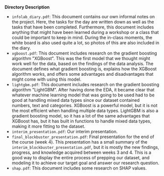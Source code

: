 **Directory Description**
- `infolab_diary.pdf`: This document contains our own informal notes on the project. Here, the tasks for the day are written down as well as the tasks that have been completed. Furthermore, this document includes anything that might have been learned during a workshop or a class that could be important to keep in mind. During the in-class moments, the white board is also used quite a lot, so photos of this are also included in the diary.
- `xgboost.pdf`: This document includes research on the gradient boosting algorithm "XGBoost". This was the first model that we thought might work well for the data, based on the findings of the data analysis. The document defines what gradient boosting is, explains how the XGBoost algorithm works, and offers some advantages and disadvantages that might come with using this model.
- `lightgbm.pdf`: This document includes research on the gradient boosting algorithm "LightGBM". After having done the EDA, it became clear that whatever machine learning model that was going to be used had to be good at handling mixed data types since our dataset contained numbers, text and categories. XGBoost is a powerful model, but it is not the most efficient when handling multiple data types. LightGBM is also a gradient boosting model, so it has a lot of the same advantages that XGBoost has, but it has built in functions to handle mixed data types, making it more fitting to the dataset.
- `interim_presentation.pdf`: Our interim presentation.
- `final_blockbuster_presentation.pdf`: Final presentation for the end of the course (week 4). This presentation has a small summary of the `interim_blockbuster_presentation.pdf`, but it is mostly the new findings, progress, and knowledge acquired between weeks 3 and 4. This is a good way to display the entire process of prepping our dataset, and modeling it to achieve our target goal and answer our research question.
- `shap.pdf`: This document includes some research on SHAP values.